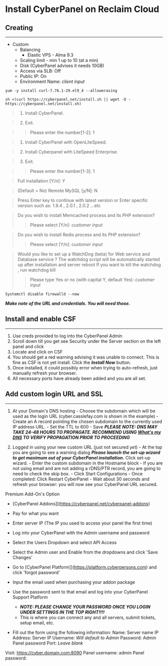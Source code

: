 # Install CyberPanel on Reclaim Cloud

## Creating
_________________________________

- Custom 
	- Balancing
		- Elastic VPS - Alma 9.3
	- Scaling limit - min 1 up to 10 (at a min)
	- Disk (CyberPanel advises it needs 10GB) 
	- Access via SLB: Off 
	- Public IP: On 
	- Environment Name: *client input*

```
yum -y install curl-7.76.1-29.el9_4 --allowerasing
```

```
sh <(curl https://cyberpanel.net/install.sh || wget -O - https://cyberpanel.net/install.sh)
```

> 1. Install CyberPanel.

> 2. Exit.

>> Please enter the number[1-2]: 1


> 1. Install CyberPanel with OpenLiteSpeed.

> 2. Install Cyberpanel with LiteSpeed Enterprise.

> 3. Exit.


>> Please enter the number[1-3]: 1


> Full installation [Y/n]: Y

> (Default = No) Remote MySQL [y/N]: N

> Press Enter key to continue with latest version or Enter specific version such as: 1.9.4 , 2.0.1 , 2.0.2 ...etc <ENTER>

> Do you wish to install Memcached process and its PHP extension?
>> Please select [Y/n]: *customer input*

> Do you wish to install Redis process and its PHP extension?
>> Please select [Y/n]: *customer input*

> Would you like to set up a WatchDog (beta) for Web service and Database service ?
The watchdog script will be automatically started up after installation and server reboot
If you want to kill the watchdog , run watchdog kill
>> Please type Yes or no (with capital Y, default Yes): *customer input*

```
Systemctl disable firewalld --now
```

***Make note of the URL and credentials.  You will need those.***


## Install and enable CSF
_______________________________________________________________________

1. Use creds provided to log into the CyberPanel Admin
2. Scroll down till you get see Security under the Server section on the left panel and click
3. Locate and click on CSF
4. You should get a red warning advising it was unable to connect. This is fine as CSF is not yet install.  Click the ***Install Now*** button.
5. Once installed, it could possibly error when trying to auto-refresh, just manually refresh your browser.
6. All necessary ports have already been added and you are all set.

## Add custom login URL and SSL
_______________________________________________________________________

1. At your Domain's DNS hosting
		- Choose the subdomain which will be used as the login URL (cyber.casslefay.com is shown in the example)
		- Create an A record pointing the chosen subdomain to the currently used IP address URL.
		- Set the TTL to 600
		- Save ***PLEASE NOTE: DNS MAY TAKE 24-48 HOURS TO PROPAGATE.  RECOMMEND USING [What's my DNS](https://www.whatsmydns.net/) TO VERIFY PROPAGATION PRIOR TO PROCEEDING***

2. Logged in using your new custom URL (just not secured *yet*)
		- At the top you are going to see a warning dialog ***Please launch the set-up wizard to get maximum out of your CyberPanel installation.*** Click set-up wizard.
		- Enter the custom subdomain in the Hostname block
   		- If you are not using email and are not adding a rDNS/PTR record, you are going to need to check the skip box.
   		- Click Start Configurations
   		- Once completed: Click Restart CyberPanel
   		- Wait about 30 seconds and refresh your browser: you will now see your CyberPanel URL secured.



Premium Add-On's Option

- [CyberPanel Addons]](https://cyberpanel.net/cyberpanel-addons)

- Pay for what you want

- Enter server IP (The IP you used to access your panel the first time)

- Log into your CyberPanel with the Admin username and password

- Select the Users Dropdown and select API Access

- Select the Admin user and Enable from the dropdowns and click 'Save Changes'

- Go to [CyberPanel Platform]](https://platform.cyberpersons.com) and click 'forgot password'

- Input the email used when purchasing your addon package

- Use the password sent to that email and log into your CyberPanel Support Platform
	- ***NOTE: PLEASE CHANGE YOUR PASSWORD ONCE YOU LOGIN UNDER SETTINGS IN THE TOP RIGHT!!!!***
	- This is where you can connect any and all servers, submit tickets, setup email, etc.

- Fill out the form using the following information:
	Name: 
		Server name
	IP Address: 
		Server IP
	Username:
		*Will default to Admin*
	Password:
		Admin Panel password
	Port:
		*Leave blank*


Visit: https://cyber.domain.com:8090
                Panel username: admin
                Panel password: 






